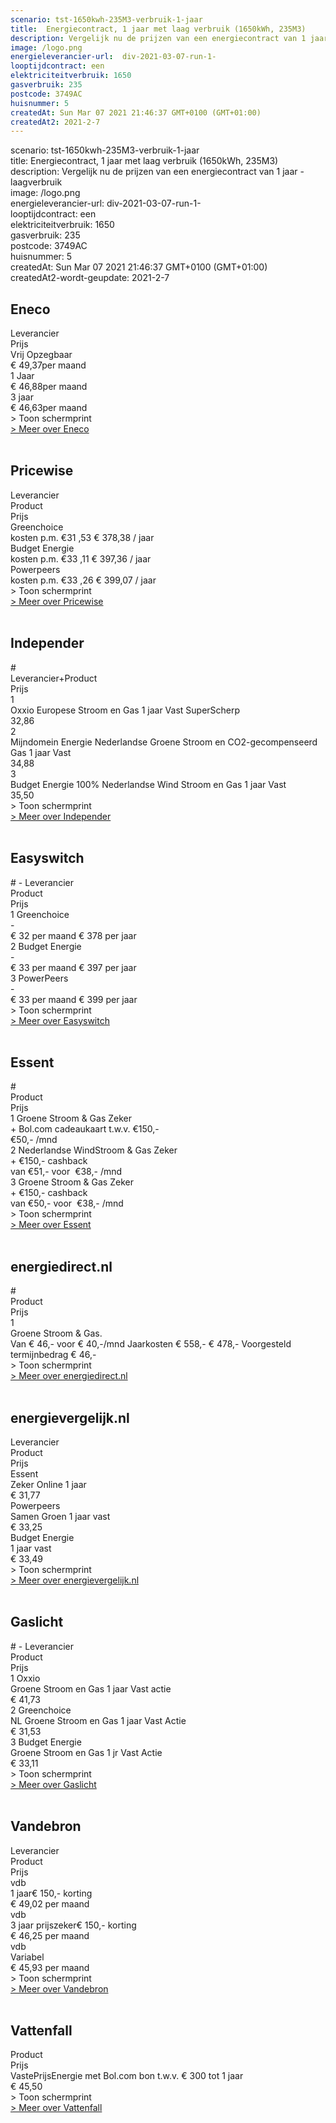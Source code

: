 ```yaml
---
scenario: tst-1650kwh-235M3-verbruik-1-jaar  
title:  Energiecontract, 1 jaar met laag verbruik (1650kWh, 235M3)  
description: Vergelijk nu de prijzen van een energiecontract van 1 jaar - laagverbruik  
image: /logo.png  
energieleverancier-url:  div-2021-03-07-run-1-  
looptijdcontract: een  
elektriciteitverbruik: 1650  
gasverbruik: 235  
postcode: 3749AC  
huisnummer: 5  
createdAt: Sun Mar 07 2021 21:46:37 GMT+0100 (GMT+01:00)  
createdAt2: 2021-2-7  
---
```

scenario: tst-1650kwh-235M3-verbruik-1-jaar  
title:  Energiecontract, 1 jaar met laag verbruik (1650kWh, 235M3)  
description: Vergelijk nu de prijzen van een energiecontract van 1 jaar - laagverbruik  
image: /logo.png  
energieleverancier-url:  div-2021-03-07-run-1-  
looptijdcontract: een  
elektriciteitverbruik: 1650  
gasverbruik: 235  
postcode: 3749AC  
huisnummer: 5  
createdAt: Sun Mar 07 2021 21:46:37 GMT+0100 (GMT+01:00)  
createdAt2-wordt-geupdate: 2021-2-7  

<div  class="p-2 rounded-md tarievenblok bg-gray-50">

## Eneco    

<div class="table w-full rounded-xl ">
<div class="table-row-group">
<div class="table-row text-purple-100 bg-purple-900 hover:opacity-95">
<div class="table-cell p-2 uppercase">                          Leverancier   </div>
<div class="table-cell uppercase">                              Prijs         </div>
</div>
<div class="table-row result-one hover:bg-gray-100 ">
<div class="table-cell py-1 pl-2 border-b border-gray-200">  Vrij Opzegbaar             </div>
<div class="table-cell border-b border-gray-200">             € 49,37per maand             </div>
</div>
<div class="table-row result-two hover:bg-gray-100">
<div class="table-cell p-1 pl-2 border-b border-gray-200 ">   1 Jaar            </div>
<div class="table-cell border-b border-gray-200">             € 46,88per maand             </div>
</div>
<div class="table-row result-three hover:bg-gray-100">
<div class="table-cell p-1 pl-2 border-b border-gray-200 ">   3 jaar            </div>
<div class="table-cell border-b border-gray-200">             € 46,63per maand             </div>
</div>
</div>    
</div>    
<div x-data="{show:false}" class="mt-2 ">
<a x-on:click.prevent="show=!show" x-text="show ? ' > Verberg schermprint' : ' > Toon schermprint'" class="pl-2 text-sm text-gray-400 cursor-pointer rounded-xl focus:outline-none">
<div>   > Toon schermprint </div>
</a>
<div x-show="show" class="tarievenimg" style="display: none;">
<div class="mt-4 bg-gray-100 rounded-xl ">
<div class="w-full p-2 text-sm text-center text-gray-400"> om te zien of tarieven correct verwerkt zijn.....</div>

![Vergelijk energietarieven Eneco](/img/el/eneco-tst-1650kwh-235M3-verbruik-1-jaar-week9.png "Vergelijk energietarieven Eneco")
 
</div>
</div>
</div>

<div class="pl-2 text-sm text-gray-400">
<a href="/gids/eneco" title="Eneco">> Meer over Eneco</a>
</div>
</div>
<br>

<div  class="p-2 rounded-md tarievenblok bg-gray-50">

## Pricewise    

<div class="table w-full rounded-xl ">
  <div class="table-row-group">
    <div class="table-row text-purple-100 bg-purple-900 hover:opacity-95">
      <div class="table-cell p-2 uppercase">                          Leverancier   </div>
      <div class="table-cell uppercase">                              Product       </div>
      <div class="table-cell uppercase">                              Prijs         </div>
    </div>
    <div class="table-row result-one hover:bg-gray-100 ">
      <div class="table-cell py-1 pl-2 border-b border-gray-200">    Greenchoice             </div>
      <div class="table-cell border-b border-gray-200">             <!---- PRODUCT 1  ----->              </div>
      <div class="table-cell border-b border-gray-200">             kosten p.m. €31 ,53 € 378,38 / jaar              </div>
    </div>
   <div class="table-row result-two hover:bg-gray-100">
      <div class="table-cell p-1 pl-2 border-b border-gray-200 ">   Budget Energie           </div>
      <div class="table-cell border-b border-gray-200">             <!---- PRODUCT 2  ----->              </div>
      <div class="table-cell border-b border-gray-200">             kosten p.m. €33 ,11 € 397,36 / jaar              </div>
    </div>
  <div class="table-row result-three hover:bg-gray-100">
      <div class="table-cell p-1 pl-2 border-b border-gray-200 ">   Powerpeers           </div>
      <div class="table-cell border-b border-gray-200">             <!---- PRODUCT 1  ----->              </div>
      <div class="table-cell border-b border-gray-200">             kosten p.m. €33 ,26 € 399,07 / jaar              </div>
    </div>
  </div>     
</div>      
<div x-data="{show:false}" class="mt-2 ">
<a x-on:click.prevent="show=!show" x-text="show ? ' > Verberg schermprint' : ' > Toon schermprint'" class="pl-2 text-sm text-gray-400 cursor-pointer rounded-xl focus:outline-none">
 <div>   > Toon schermprint </div>
</a>
<div x-show="show" class="tarievenimg" style="display: none;">
  <div class="mt-4 bg-gray-100 rounded-xl ">
      <div class="w-full p-2 text-sm text-center text-gray-400"> om te zien of tarieven correct verwerkt zijn.....</div>
 
![Vergelijk Pricewise](/img/el/pricewise-tst-1650kwh-235M3-verbruik-1-jaar-week9.png "Vergelijk Pricewise") 

</div>
</div>
</div>

<div class="pl-2 text-sm text-gray-400">
<a href="/gids/pricewise" title="Pricewise">> Meer over Pricewise</a>
</div>
</div>
<br> 


<div  class="p-2 rounded-md tarievenblok bg-gray-50">

## Independer    

<div class="table w-full rounded-xl ">
<div class="table-row-group">
<div class="table-row text-purple-100 bg-purple-900 hover:opacity-95">
<div class="table-cell p-2 uppercase">                          #   </div>
<div class="table-cell uppercase">                              Leverancier+Product       </div>
<div class="table-cell uppercase">                              Prijs         </div>
</div>
<div class="table-row result-one hover:bg-gray-100 ">
<div class="table-cell py-1 pl-2 border-b border-gray-200">   1             </div>
<div class="table-cell border-b border-gray-200">             Oxxio Europese Stroom en Gas 1 jaar Vast SuperScherp              </div>
<div class="table-cell border-b border-gray-200">             32,86              </div>
</div>
<div class="table-row result-two hover:bg-gray-100">
<div class="table-cell p-1 pl-2 border-b border-gray-200 ">   2          </div>
<div class="table-cell border-b border-gray-200">             Mijndomein Energie Nederlandse Groene Stroom en CO2-gecompenseerd Gas 1 jaar Vast              </div>
<div class="table-cell border-b border-gray-200">             34,88              </div>
</div>
<div class="table-row result-three hover:bg-gray-100">
<div class="table-cell p-1 pl-2 border-b border-gray-200 ">   3           </div>
<div class="table-cell border-b border-gray-200">             Budget Energie 100% Nederlandse Wind Stroom en Gas 1 jaar Vast              </div>
<div class="table-cell border-b border-gray-200">             35,50              </div>
</div>
</div>     
</div>      
<div x-data="{show:false}" class="mt-2 ">
<a x-on:click.prevent="show=!show" x-text="show ? ' > Verberg schermprint' : ' > Toon schermprint'" class="pl-2 text-sm text-gray-400 cursor-pointer rounded-xl focus:outline-none">
<div>   > Toon schermprint </div>
</a>
<div x-show="show" class="tarievenimg" style="display: none;">
<div class="mt-4 bg-gray-100 rounded-xl ">
<div class="w-full p-2 text-sm text-center text-gray-400"> om te zien of tarieven correct verwerkt zijn.....</div>
  
![Vergelijk Independer](/img/el/independer-tst-1650kwh-235M3-verbruik-1-jaar-week9.png "Vergelijk Independer") 

</div>
</div>
</div>

<div class="pl-2 text-sm text-gray-400">
<a href="/gids/independer" title="Independer">> Meer over Independer</a>
</div>
</div>
<br>

<div  class="p-2 rounded-md tarievenblok bg-gray-50">

## Easyswitch    

<div class="table w-full rounded-xl ">
<div class="table-row-group">
<div class="table-row text-purple-100 bg-purple-900 hover:opacity-95">
<div class="table-cell p-2 uppercase">                          # - Leverancier  </div>
<div class="table-cell uppercase">                              Product       </div>
<div class="table-cell uppercase">                              Prijs         </div>
</div>
<div class="table-row result-one hover:bg-gray-100 ">
<div class="table-cell py-1 pl-2 border-b border-gray-200">   1   Greenchoice           </div>
<div class="table-cell border-b border-gray-200">              -       </div>
<div class="table-cell border-b border-gray-200">              € 32 per maand € 378 per jaar             </div>
</div>
<div class="table-row result-two hover:bg-gray-100">
<div class="table-cell p-1 pl-2 border-b border-gray-200 ">   2   Budget Energie       </div>
<div class="table-cell border-b border-gray-200">              -            </div>
<div class="table-cell border-b border-gray-200">                 € 33 per maand € 397 per jaar       </div>
</div>
<div class="table-row result-three hover:bg-gray-100">
<div class="table-cell p-1 pl-2 border-b border-gray-200 ">   3 PowerPeers           </div>
<div class="table-cell border-b border-gray-200">               -            </div>
<div class="table-cell border-b border-gray-200">               € 33 per maand € 399 per jaar                </div>
</div>
</div>     
</div>  
 
<div x-data="{show:false}" class="mt-2 ">
<a x-on:click.prevent="show=!show" x-text="show ? ' > Verberg schermprint' : ' > Toon schermprint'" class="pl-2 text-sm text-gray-400 cursor-pointer rounded-xl focus:outline-none">
<div>   > Toon schermprint </div>
</a>
<div x-show="show" class="tarievenimg" style="display: none;">
<div class="mt-4 bg-gray-100 rounded-xl ">
<div class="w-full p-2 text-sm text-center text-gray-400"> om te zien of tarieven correct verwerkt zijn.....</div>

![Vergelijk Easyswitch](/img/el/easyswitch-tst-1650kwh-235M3-verbruik-1-jaar-week9.png "Vergelijk Easyswitch")

</div></div></div>
<div class="pl-2 text-sm text-gray-400">
<a href="/gids/easyswitch" title="Easyswitch">> Meer over Easyswitch</a>
</div>
</div>
<br>

<div  class="p-2 rounded-md tarievenblok bg-gray-50">

## Essent    

<div class="table w-full rounded-xl ">
<div class="table-row-group">
<div class="table-row text-purple-100 bg-purple-900 hover:opacity-95">
<div class="table-cell p-2 uppercase">                          # </div>
<div class="table-cell uppercase">                              Product       </div>
<div class="table-cell uppercase">                              Prijs         </div>
</div>
<div class="table-row result-one hover:bg-gray-100 ">
<div class="table-cell py-1 pl-2 border-b border-gray-200">   1 Groene Stroom & Gas Zeker             </div>
<div class="table-cell border-b border-gray-200">             + Bol.com cadeaukaart t.w.v. €150,-         </div>
<div class="table-cell border-b border-gray-200">             €50,- /mnd               </div>
</div>
<div class="table-row result-two hover:bg-gray-100">
<div class="table-cell p-1 pl-2 border-b border-gray-200 ">   2 Nederlandse WindStroom & Gas Zeker          </div>
<div class="table-cell border-b border-gray-200">              + €150,- cashback            </div>
<div class="table-cell border-b border-gray-200">              van €51,- voor  €38,- /mnd         </div>
</div>
<div class="table-row result-three hover:bg-gray-100">
<div class="table-cell p-1 pl-2 border-b border-gray-200 ">   3 Groene Stroom & Gas Zeker           </div>
<div class="table-cell border-b border-gray-200">             + €150,- cashback              </div>
<div class="table-cell border-b border-gray-200">             van €50,- voor  €38,- /mnd                 </div>
</div>
</div>
</div>

<div x-data="{show:false}" class="mt-2 ">
<a x-on:click.prevent="show=!show" x-text="show ? ' > Verberg schermprint' : ' > Toon schermprint'" class="pl-2 text-sm text-gray-400 cursor-pointer rounded-xl focus:outline-none">
<div>   > Toon schermprint </div>
</a>
<div x-show="show" class="tarievenimg" style="display: none;">
<div class="mt-4 bg-gray-100 rounded-xl ">
<div class="w-full p-2 text-sm text-center text-gray-400"> om te zien of tarieven correct verwerkt zijn.....</div>

![Vergelijk energietarieven Essent](/img/el/essent-tst-1650kwh-235M3-verbruik-1-jaar-week9.png "Vergelijk energietarieven Essent")

</div>
</div>
</div>

<div class="pl-2 text-sm text-gray-400">
<a href="/gids/essent" title="Essent">> Meer over Essent</a>
</div>
</div>
<br>

<div  class="p-2 rounded-md tarievenblok bg-gray-50">

## energiedirect.nl    

<div class="table w-full rounded-xl ">
<div class="table-row-group">
<div class="table-row text-purple-100 bg-purple-900 hover:opacity-95">
<div class="table-cell p-2 uppercase">                          # </div>
<div class="table-cell uppercase">                              Product       </div>
<div class="table-cell uppercase">                              Prijs         </div>
</div>
<div class="table-row result-one hover:bg-gray-100 ">
<div class="table-cell py-1 pl-2 border-b border-gray-200">   1             </div>
<div class="table-cell border-b border-gray-200">             Groene Stroom & Gas.        </div>
<div class="table-cell border-b border-gray-200">             Van € 46,- voor € 40,-/mnd Jaarkosten € 558,- € 478,- Voorgesteld termijnbedrag € 46,-              </div>
</div>
</div>
</div>
 
<div x-data="{show:false}" class="mt-2 ">
<a x-on:click.prevent="show=!show" x-text="show ? ' > Verberg schermprint' : ' > Toon schermprint'" class="pl-2 text-sm text-gray-400 cursor-pointer rounded-xl focus:outline-none">
<div>   > Toon schermprint </div>
</a>
<div x-show="show" class="tarievenimg" style="display: none;">
<div class="mt-4 bg-gray-100 rounded-xl ">
<div class="w-full p-2 text-sm text-center text-gray-400"> om te zien of tarieven correct verwerkt zijn.....</div>

!Vergelijk energietarieven energiedirect.nl](/img/el/energiedirect-tst-1650kwh-235M3-verbruik-1-jaar-week9.png "Vergelijk energietarieven energiedirect.nl")

</div></div></div>
<div class="pl-2 text-sm text-gray-400">
<a href="/gids/energiedirect" title="energiedirect.nl">> Meer over energiedirect.nl</a>
</div>
</div>
<br>

<div  class="p-2 rounded-md tarievenblok bg-gray-50">

## energievergelijk.nl    

<div class="table w-full rounded-xl ">
  <div class="table-row-group">
    <div class="table-row text-purple-100 bg-purple-900 hover:opacity-95">
      <div class="table-cell p-2 uppercase">                          Leverancier   </div>
      <div class="table-cell uppercase">                              Product       </div>
      <div class="table-cell uppercase">                              Prijs         </div>
    </div>
    <div class="table-row result-one hover:bg-gray-100 ">
      <div class="table-cell py-1 pl-2 border-b border-gray-200">   <!--- LEVERANCIER 1 --->  Essent            </div>
      <div class="table-cell border-b border-gray-200">             <!---- PRODUCT 1  ----->  Zeker Online 1 jaar              </div>
      <div class="table-cell border-b border-gray-200">             <!------PRIJS 1 ------->  € 31,77            </div>
    </div>
   <div class="table-row result-two hover:bg-gray-100">
      <div class="table-cell p-1 pl-2 border-b border-gray-200 ">   <!-----LEVERANCIER 2 -----> Powerpeers          </div>
      <div class="table-cell border-b border-gray-200">             <!---- PRODUCT 2  ----->    Samen Groen 1 jaar vast          </div>
      <div class="table-cell border-b border-gray-200">             <!------PRIJS 2 ------->    € 33,25          </div>
    </div>
  <div class="table-row result-three hover:bg-gray-100">
      <div class="table-cell p-1 pl-2 border-b border-gray-200 ">   <!-----LEVERANCIER 3 ----->  Budget Energie         </div>
      <div class="table-cell border-b border-gray-200">             <!---- PRODUCT 1  ----->     1 jaar vast         </div>
      <div class="table-cell border-b border-gray-200">             <!------PRIJS 3 ------->     € 33,49         </div>
    </div>
  </div>     
</div>      

<div x-data="{show:false}" class="mt-2 ">
    <a x-on:click.prevent="show=!show" x-text="show ? ' > Verberg schermprint' : ' > Toon schermprint'" class="pl-2 text-sm text-gray-400 cursor-pointer rounded-xl focus:outline-none">
                <div>   > Toon schermprint </div>
    </a>
      <div x-show="show" class="tarievenimg" style="display: none;">
          <div class="mt-4 bg-gray-100 rounded-xl ">
                <div class="w-full p-2 text-sm text-center text-gray-400"> om te zien of tarieven correct verwerkt zijn.....</div>

![Vergelijk energietarieven energievergelijk.nl](/img/el/energievergelijk-tst-1650kwh-235M3-verbruik-1-jaar-week9.png "Vergelijk energietarieven energievergelijk.nl")
      
</div>
</div>
</div>
 
 
<div class="pl-2 text-sm text-gray-400">
<a href="/gids/energievergelijk" title="energievergelijk">> Meer over energievergelijk.nl</a>
</div>
</div>
<br />

<div  class="p-2 rounded-md tarievenblok bg-gray-50">

## Gaslicht    

<div class="table w-full rounded-xl ">
<div class="table-row-group">
<div class="table-row text-purple-100 bg-purple-900 hover:opacity-95">
<div class="table-cell p-2 uppercase">                          # - Leverancier  </div>
<div class="table-cell uppercase">                              Product       </div>
<div class="table-cell uppercase">                              Prijs         </div>
</div>
<div class="table-row result-one hover:bg-gray-100 ">
<div class="table-cell py-1 pl-2 border-b border-gray-200">   1 Oxxio            </div>
<div class="table-cell border-b border-gray-200">               Groene Stroom en Gas 1 jaar Vast actie      </div>
<div class="table-cell border-b border-gray-200">               € 41,73            </div>
</div>
<div class="table-row result-two hover:bg-gray-100">
<div class="table-cell p-1 pl-2 border-b border-gray-200 ">   2 Greenchoice         </div>
<div class="table-cell border-b border-gray-200">               NL Groene Stroom en Gas 1 jaar Vast Actie          </div>
<div class="table-cell border-b border-gray-200">               € 31,53         </div>
</div>
<div class="table-row result-three hover:bg-gray-100">
<div class="table-cell p-1 pl-2 border-b border-gray-200 ">   3 Budget Energie          </div>
<div class="table-cell border-b border-gray-200">               Groene Stroom en Gas 1 jr Vast Actie            </div>
<div class="table-cell border-b border-gray-200">               € 33,11               </div>
</div>
</div>     
</div>      

<div x-data="{show:false}" class="mt-2 ">
<a x-on:click.prevent="show=!show" x-text="show ? ' > Verberg schermprint' : ' > Toon schermprint'" class="pl-2 text-sm text-gray-400 cursor-pointer rounded-xl focus:outline-none">
<div>   > Toon schermprint </div>
</a>
<div x-show="show" class="tarievenimg" style="display: none;">
<div class="mt-4 bg-gray-100 rounded-xl ">
<div class="w-full p-2 text-sm text-center text-gray-400"> om te zien of tarieven correct verwerkt zijn.....</div>
  
![alt text](/img/el/gaslicht-tst-1650kwh-235M3-verbruik-1-jaar-week9.png "Vergelijk energietarieven gaslicht")

</div>
</div>
</div>

<div class="pl-2 text-sm text-gray-400">
<a href="/gids/gaslicht" title="Gaslicht">> Meer over Gaslicht</a>
</div>
</div>
<br>

<div  class="p-2 rounded-md tarievenblok bg-gray-50">

## Vandebron    
<div class="table w-full rounded-xl ">
<div class="table-row-group">
<div class="table-row text-purple-100 bg-purple-900 hover:opacity-95">
<div class="table-cell p-2 uppercase">                          Leverancier      </div>
<div class="table-cell uppercase">                              Product       </div>
<div class="table-cell uppercase">                              Prijs         </div>
</div>
<div class="table-row result-one hover:bg-gray-100 ">
<div class="table-cell py-1 pl-2 border-b border-gray-200">   vdb <!--- LEVERANCIER 1 --->              </div>
<div class="table-cell border-b border-gray-200">             1 jaar€ 150,- korting                               </div>
<div class="table-cell border-b border-gray-200">             € 49,02 per maand                           </div>
</div>
<div class="table-row result-two hover:bg-gray-100">
<div class="table-cell p-1 pl-2 border-b border-gray-200 ">   vdb <!-----LEVERANCIER 2 ----->           </div>
<div class="table-cell border-b border-gray-200">             3 jaar prijszeker€ 150,- korting                              </div>
<div class="table-cell border-b border-gray-200">             € 46,25 per maand                          </div>
</div>
<div class="table-row result-three hover:bg-gray-100">
<div class="table-cell p-1 pl-2 border-b border-gray-200 ">   vdb <!-----LEVERANCIER 3 ----->           </div>
<div class="table-cell border-b border-gray-200">             Variabel                              </div>
<div class="table-cell border-b border-gray-200">             € 45,93 per maand                          </div>
</div>
</div>    
</div>      
<div x-data="{show:false}" class="mt-2 ">
<a x-on:click.prevent="show=!show" x-text="show ? ' > Verberg schermprint' : ' > Toon schermprint'" class="pl-2 text-sm text-gray-400 cursor-pointer rounded-xl focus:outline-none">
<div>   > Toon schermprint </div>
</a>
<div x-show="show" class="tarievenimg" style="display: none;">
<div class="mt-4 bg-gray-100 rounded-xl ">
<div class="w-full p-2 text-sm text-center text-gray-400"> om te zien of tarieven correct verwerkt zijn.....</div>

 
![alt text](/img/el/vandebron-tst-1650kwh-235M3-verbruik-1-jaar-week9.png "Vergelijk energietarieven VandeBron") 

</div>
</div>
</div>

<div class="pl-2 text-sm text-gray-400">
<a href="/gids/vandebron" title="Vandebron">> Meer over Vandebron</a>
</div>
</div>
<br> 

<div  class="p-2 rounded-md tarievenblok bg-gray-50">

## Vattenfall    

<div class="table w-full rounded-xl ">
  <div class="table-row-group">
    <div class="table-row text-purple-100 bg-purple-900 hover:opacity-95">
      <div class="table-cell p-2 uppercase">                          Product   </div>
       <div class="table-cell uppercase">                              Prijs         </div>
    </div>
    <div class="table-row result-one hover:bg-gray-100 ">
      <div class="table-cell py-1 pl-2 border-b border-gray-200">   VastePrijsEnergie met Bol.com bon t.w.v. € 300 tot 1 jaar            </div>
       <div class="table-cell border-b border-gray-200">             € 45,50             </div>
    </div>
   
  </div>  
</div>
<div x-data="{show:false}" class="mt-2 ">
    <a x-on:click.prevent="show=!show" x-text="show ? ' > Verberg schermprint' : ' > Toon schermprint'" class="pl-2 text-sm text-gray-400 cursor-pointer rounded-xl focus:outline-none">
     <div>   > Toon schermprint </div>
    </a>
  <div x-show="show" class="tarievenimg" style="display: none;">
      <div class="mt-4 bg-gray-100 rounded-xl ">
          <div class="w-full p-2 text-sm text-center text-gray-400"> om te zien of tarieven correct verwerkt zijn.....</div>
   
![Vergelijk energietarieven Vattenfall](/img/el/vattenfall-tst-1650kwh-235M3-verbruik-1-jaar-week9.png "Vergelijk energietarieven Vattenfall")


</div>
</div>
</div>

<div class="pl-2 text-sm text-gray-400">
<a href="/gids/vattenfall" title="Vattenfall">> Meer over Vattenfall</a>
</div>
</div>
<br>
